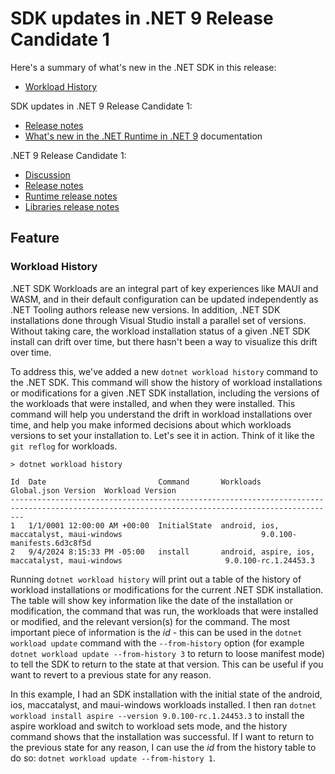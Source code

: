 # SDK updates in .NET 9 Release Candidate 1

Here's a summary of what's new in the .NET SDK in this release:

* [Workload History](#workload-history)

SDK updates in .NET 9 Release Candidate 1:

* [Release notes](https://github.com/dotnet/core/blob/main/release-notes/9.0/preview/rc1/sdk.md)
* [What's new in the .NET Runtime in .NET 9](https://learn.microsoft.com/dotnet/core/whats-new/dotnet-9/overview) documentation

.NET 9 Release Candidate 1:

* [Discussion](https://aka.ms/dotnet/9/rc1)
* [Release notes](https://github.com/dotnet/core/blob/main/release-notes/9.0/preview/rc1/README.md)
* [Runtime release notes](https://github.com/dotnet/core/blob/main/release-notes/9.0/preview/rc1/runtime.md)
* [Libraries release notes](https://github.com/dotnet/core/blob/main/release-notes/9.0/preview/rc1/libraries.md)

## Feature

### Workload History

.NET SDK Workloads are an integral part of key experiences like MAUI and WASM, and in their default configuration can be updated independently as .NET Tooling authors release new versions. In addition, .NET SDK installations done through Visual Studio install a parallel set of versions. Without taking care, the workload installation status of a given .NET SDK install can drift over time, but there hasn't been a way to visualize this drift over time.

To address this, we've added a new `dotnet workload history` command to the .NET SDK. This command will show the history of workload installations or modifications for a given .NET SDK installation, including the versions of the workloads that were installed, and when they were installed. This command will help you understand the drift in workload installations over time, and help you make informed decisions about which workloads versions to set your installation to. Let's see it in action. Think of it like the `git reflog` for workloads.

```shell
> dotnet workload history

Id  Date                         Command       Workloads                                        Global.json Version  Workload Version
-----------------------------------------------------------------------------------------------------------------------------------------------
1   1/1/0001 12:00:00 AM +00:00  InitialState  android, ios, maccatalyst, maui-windows                               9.0.100-manifests.6d3c8f5d
2   9/4/2024 8:15:33 PM -05:00   install       android, aspire, ios, maccatalyst, maui-windows                       9.0.100-rc.1.24453.3
```

Running `dotnet workload history` will print out a table of the history of workload installations or modifications for the current .NET SDK installation. The table will show key information like the date of the installation or modification, the command that was run, the workloads that were installed or modified, and the relevant version(s) for the command.
The most important piece of information is the _id_ - this can be used in the `dotnet workload update` command with the `--from-history` option (for example `dotnet workload update --from-history 3` to return to loose manifest mode) to tell the SDK to return to the state at that version. This can be useful if you want to revert to a previous state for any reason.

In this example, I had an SDK installation with the initial state of the android, ios, maccatalyst, and maui-windows workloads installed. I then ran `dotnet workload install aspire --version 9.0.100-rc.1.24453.3` to install the aspire workload and switch to workload sets mode, and the history command shows that the installation was successful. If I want to return to the previous state for any reason, I can use the _id_ from the history table to do so: `dotnet workload update --from-history 1`.
